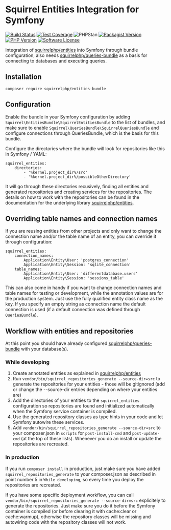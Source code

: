 Squirrel Entities Integration for Symfony
=========================================

[![Build Status](https://img.shields.io/travis/com/squirrelphp/entities-bundle.svg)](https://travis-ci.com/squirrelphp/entities-bundle) [![Test Coverage](https://api.codeclimate.com/v1/badges/a1673a906f5c334125c1/test_coverage)](https://codeclimate.com/github/squirrelphp/entities-bundle/test_coverage) ![PHPStan](https://img.shields.io/badge/style-level%207-success.svg?style=flat-round&label=phpstan) [![Packagist Version](https://img.shields.io/packagist/v/squirrelphp/entities-bundle.svg?style=flat-round)](https://packagist.org/packages/squirrelphp/entities-bundle) [![PHP Version](https://img.shields.io/packagist/php-v/squirrelphp/entities-bundle.svg)](https://packagist.org/packages/squirrelphp/entities-bundle) [![Software License](https://img.shields.io/badge/license-MIT-success.svg?style=flat-round)](LICENSE)

Integration of [squirrelphp/entities](https://github.com/squirrelphp/entities) into Symfony through bundle configuration, also needs [squirrelphp/queries-bundle](https://github.com/squirrelphp/queries-bundle) as a basis for connecting to databases and executing queries.

Installation
------------

```
composer require squirrelphp/entities-bundle
```

Configuration
-------------

Enable the bundle in your Symfony configuration by adding `Squirrel\EntitiesBundle\SquirrelEntitiesBundle` to the list of bundles, and make sure to enable `Squirrel\QueriesBundle\SquirrelQueriesBundle` and configure connections through QueriesBundle, which is the basis for this bundle.

Configure the directories where the bundle will look for repositories like this in Symfony / YAML:

    squirrel_entities:
        directories:
            - '%kernel.project_dir%/src'
            - '%kernel.project_dir%/possibleOtherDirectory'
            
It will go through these directories recusively, finding all entities and generated repositories and creating services for the repositories. The details on how to work with the repositories can be found in the documentation for the underlying library [squirrelphp/entities](https://github.com/squirrelphp/entities).

Overriding table names and connection names
-------------------------------------------

If you are reusing entities from other projects and only want to change the connection name and/or the table name of an entity, you can override it through configuration:

    squirrel_entities:
        connection_names:
            Application\Entity\User: 'postgres_connection'
            Application\Entity\Session: 'sqlite_connection'
        table_names:
            Application\Entity\User: 'differentdatabase.users'
            Application\Entity\Session: 'sessions_table'
            
This can also come in handy if you want to change connection names and table names for testing or development, while the annotation values are for the production system. Just use the fully qualified entity class name as the key. If you specify an empty string as connection name the default connection is used (if a default connection was defined through `QueriesBundle`). 

Workflow with entities and repositories
---------------------------------------

At this point you should have already configured [squirrelphp/queries-bundle](https://github.com/squirrelphp/queries-bundle) with your database(s).

### While developing

1. Create annotated entities as explained in [squirrelphp/entities](https://github.com/squirrelphp/entities)
2. Run `vendor/bin/squirrel_repositories_generate --source-dir=src` to generate the repositories for your entities - those will be gitignored (add or change the --source-dir entries depending on where your entities are)
3. Add the directories of your entities to the `squirrel_entities` configuration so repositories are found and initialized automatically when the Symfony service container is compiled.
4. Use the generated repository classes as type hints in your code and let Symfony autowire these services.
5. Add `vendor/bin/squirrel_repositories_generate --source-dir=src` to your composer.json in `scripts` for `post-install-cmd` and `post-update-cmd` (at the top of these lists). Whenever you do an install or update the repositories are recreated.

### In production

If you run `composer install` in production, just make sure you have added `squirrel_repositories_generate` to your composer.json as described in point number 5 in `While developing`, so every time you deploy the repositories are recreated.

If you have some specific deployment workflow, you can call `vendor/bin/squirrel_repositories_generate --source-dir=src` explicitely to generate the repositories. Just make sure you do it before the Symfony container is compiled (or before clearing it with cache:clear or cache:warmup), otherwise the repository classes will be missing and autowiring code with the repository classes will not work.